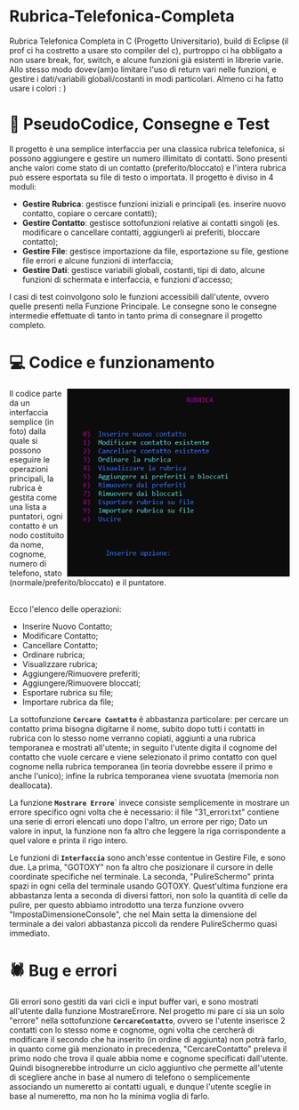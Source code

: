 # Rubrica-Telefonica-Completa
Rubrica Telefonica Completa in C (Progetto Universitario), build di Eclipse (il prof ci ha costretto a usare sto compiler del c), purtroppo ci ha obbligato a non usare break, for, switch, e alcune funzioni già esistenti in librerie varie. Allo stesso modo dovev(am)o limitare l'uso di return vari nelle funzioni, e gestire i dati/variabili globali/costanti in modi particolari. Almeno ci ha fatto usare i colori :  )   

# 🔧 PseudoCodice, Consegne e Test
Il progetto è una semplice interfaccia per una classica rubrica telefonica, si possono aggiungere e gestire un numero illimitato di contatti. Sono presenti anche valori come stato di un contatto (preferito/bloccato) e l'intera rubrica può essere esportata su file di testo o importata. Il progetto è diviso in 4 moduli:
- **Gestire Rubrica**:   gestisce funzioni iniziali e principali (es. inserire nuovo contatto, copiare o cercare contatti);
- **Gestire Contatto**:   gestisce sottofunzioni relative ai contatti singoli (es. modificare o cancellare contatti, aggiungerli ai preferiti, bloccare contatto);
- **Gestire File**:   gestisce importazione da file, esportazione su file, gestione file errori e alcune funzioni di interfaccia;
- **Gestire Dati**:   gestisce variabili globali, costanti, tipi di dato, alcune funzioni di schermata e interfaccia, e funzioni d'accesso;

I casi di test coinvolgono solo le funzioni accessibili dall'utente, ovvero quelle presenti nella Funzione Principale. Le consegne sono le consegne intermedie effettuate di tanto in tanto prima di consegnare il progetto completo.

# 💻 Codice e funzionamento
<img align="right" src="rubrica.png" width="400" />
Il codice parte da un interfaccia semplice (in foto) dalla quale si possono eseguire le operazioni principali, la rubrica è gestita come una lista a puntatori, ogni contatto è un nodo costituito da nome, cognome, numero di telefono, stato (normale/preferito/bloccato) e il puntatore.  <br />  <br />

Ecco l'elenco delle operazioni:
- Inserire Nuovo Contatto;
- Modificare Contatto;
- Cancellare Contatto;
- Ordinare rubrica;
- Visualizzare rubrica;
- Aggiungere/Rimuovere preferiti;
- Aggiungere/Rimuovere bloccati;
- Esportare rubrica su file;
- Importare rubrica da file;

La sottofunzione **`Cercare Contatto`** è abbastanza particolare: per cercare un contatto prima bisogna digitarne il nome, subito dopo tutti i contatti in rubrica con lo stesso nome verranno copiati, aggiunti a una rubrica temporanea e mostrati all'utente; in seguito l'utente digita il cognome del contatto che vuole cercare e viene selezionato il primo contatto con quel cognome nella rubrica temporanea (in teoria dovrebbe essere il primo e anche l'unico); infine la rubrica temporanea viene svuotata (memoria non deallocata).

La funzione **`Mostrare Errore`**` invece consiste semplicemente in mostrare un errore specifico ogni volta che è necessario: il file "31_errori.txt" contiene una serie di errori elencati uno dopo l'altro, un errore per rigo; Dato un valore in input, la funzione non fa altro che leggere la riga corrispondente a quel valore e printa il rigo intero.  

Le funzioni di **`Interfaccia`** sono anch'esse contentue in Gestire File, e sono due. La prima, "GOTOXY" non fa altro che posizionare il cursore in delle coordinate specifiche nel terminale. La seconda, "PulireSchermo" printa spazi in ogni cella del terminale usando GOTOXY. Quest'ultima funzione era abbastanza lenta a seconda di diversi fattori, non solo la quantità di celle da pulire, per questo abbiamo introdotto una terza funzione ovvero "ImpostaDimensioneConsole", che nel Main setta la dimensione del terminale a dei valori abbastanza piccoli da rendere PulireSchermo quasi immediato.


# 🕷 Bug e errori 
Gli errori sono gestiti da vari cicli e input buffer vari, e sono mostrati all'utente dalla funzione MostrareErrore. Nel progetto mi pare ci sia un solo "errore" nella sottofunzione **`CercareContatto`**, ovvero se l'utente inserisce 2 contatti con lo stesso nome e cognome, ogni volta che cercherà di modificare il secondo che ha inserito (in ordine di aggiunta) non potrà farlo, in quanto come già menzionato in precedenza, "CercareContatto" preleva il primo nodo che trova il quale abbia nome e cognome specificati dall'utente.
<br />
Quindi bisognerebbe introdurre un ciclo aggiuntivo che permette all'utente di scegliere anche in base al numero di telefono o semplicemente associando un numeretto ai contatti uguali, e dunque l'utente sceglie in base al numeretto, ma non ho la minima voglia di farlo.

